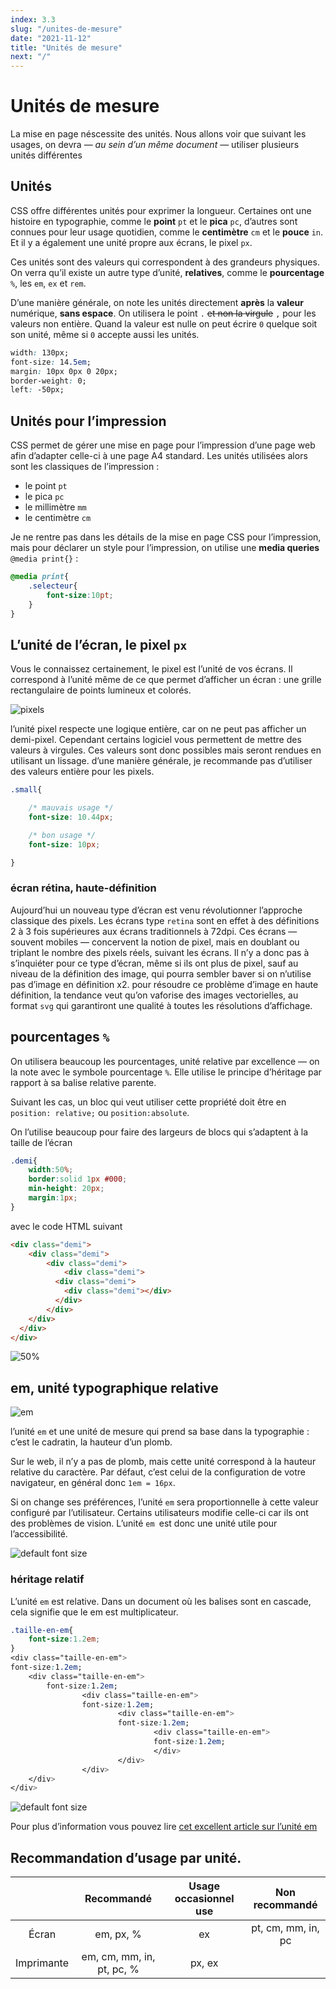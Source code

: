 ```yaml
---
index: 3.3
slug: "/unites-de-mesure"
date: "2021-11-12"
title: "Unités de mesure"
next: "/"
---
```


# Unités de mesure

La mise en page néscessite des unités. Nous allons voir que suivant les usages, on devra — *au sein d’un même document* — utiliser plusieurs unités différentes

## Unités

CSS offre différentes unités pour exprimer la longueur. Certaines ont une histoire en typographie, comme le **point** `pt` et le **pica** `pc`, d’autres sont connues pour leur usage quotidien, comme le **centimètre** `cm` et le **pouce** `in`. Et il y a également une unité propre aux écrans, le pixel `px`.

Ces unités sont des valeurs qui correspondent à des grandeurs physiques. On verra qu’il existe un autre type d’unité, **relatives**, comme le **pourcentage** `%`, les `em`, `ex` et `rem`.

D’une manière générale, on note les unités directement **après** la **valeur** numérique, **sans espace**. On utilisera le point `.` ~~et non la virgule~~ `,` pour les valeurs non entière. Quand la valeur est nulle on peut écrire `0` quelque soit son unité, même si `0` accepte aussi les unités.

```css
width: 130px;
font-size: 14.5em;
margin: 10px 0px 0 20px;
border-weight: 0;
left: -50px;
```

## Unités pour l’impression

CSS permet de gérer une mise en page pour l’impression d’une page web afin d’adapter celle-ci à une page A4 standard. Les unités utilisées alors sont les classiques de l’impression :

- le point `pt`
- le pica `pc`
- le millimètre `mm`
- le centimètre `cm`

Je ne rentre pas dans les détails de la mise en page CSS pour l’impression, mais pour déclarer un style pour l’impression, on utilise une **media queries** `@media print{}` :

```css
@media print{
	.selecteur{
		font-size:10pt;
	}
}
```

## L’unité de l’écran, le pixel `px`

Vous le connaissez certainement, le pixel est l’unité de vos écrans. Il correspond à l’unité même de ce que permet d’afficher un écran : une grille rectangulaire de points lumineux et colorés.

![pixels](images/pixels.jpg)

l’unité pixel respecte une logique entière, car on ne peut pas afficher un demi-pixel. Cependant certains logiciel vous permettent de mettre des valeurs à virgules. Ces valeurs sont donc possibles mais seront rendues en utilisant un lissage. d’une manière générale, je recommande pas d’utiliser des valeurs entière pour les pixels.

```css
.small{

	/* mauvais usage */
	font-size: 10.44px;

	/* bon usage */
	font-size: 10px;

}
```

### écran rétina, haute-définition

Aujourd’hui un nouveau type d’écran est venu révolutionner l’approche classique des pixels. Les écrans type `retina` sont en effet à des définitions 2 à 3 fois supérieures aux écrans traditionnels à 72dpi. Ces écrans — souvent mobiles — concervent la notion de pixel, mais en doublant ou triplant le nombre des pixels réels, suivant les écrans. Il n’y a donc pas à s’inquiéter pour ce type d’écran, même si ils ont plus de pixel, sauf au niveau de la définition des image, qui pourra sembler baver si on n’utilise pas d’image en définition x2. pour résoudre ce problème d’image en haute définition, la tendance veut qu’on vaforise des images vectorielles, au format `svg` qui garantiront une qualité à toutes les résolutions d’affichage.

## pourcentages `%`

On utilisera beaucoup les pourcentages, unité relative par excellence — on la note avec le symbole pourcentage `%`. Elle utilise le principe d’héritage par rapport à sa balise relative parente.

Suivant les cas, un bloc qui veut utiliser cette propriété doit être en `position: relative;` ou `position:absolute`.

On l’utilise beaucoup pour faire des largeurs de blocs qui s’adaptent à la taille de l’écran

```css
.demi{
    width:50%;
    border:solid 1px #000;
    min-height: 20px;
    margin:1px;
}
```

avec le code HTML suivant

```html
<div class="demi">
	<div class="demi">
		<div class="demi">
			<div class="demi">
	      <div class="demi">
	        <div class="demi"></div>
	      </div>
	    </div>
    </div>
  </div>
</div>
```

![50%](images/50percent.png)

## em, unité typographique relative

![em](images/em-wikipedia.png)

l’unité `em` et une unité de mesure qui prend sa base dans la typographie : c’est le cadratin, la hauteur d’un plomb.

Sur le web, il n’y a pas de plomb, mais cette unité correspond à la hauteur relative du caractère. Par défaut, c’est celui de la configuration de votre navigateur, en général donc `1em = 16px`.

Si on change ses préférences, l’unité `em` sera proportionnelle à cette valeur configuré par l’utilisateur. Certains utilisateurs modifie celle-ci car ils ont des problèmes de vision. L’unité `em `est donc une unité utile pour l’accessibilité.

![default font size](images/default-font-size.png)

### héritage relatif

L’unité `em` est relative. Dans un document où les balises sont en cascade, cela signifie que le em est multiplicateur.

```css
.taille-en-em{
	font-size:1.2em;
}
<div class="taille-en-em">
font-size:1.2em;
	<div class="taille-en-em">
        font-size:1.2em;
	            <div class="taille-en-em">
	            font-size:1.2em;
		                <div class="taille-en-em">
		                font-size:1.2em;
			                    <div class="taille-en-em">
			                    font-size:1.2em;
                                </div>
                        </div>
                </div>
	</div>
</div>
```

![default font size](images/em-cascade.png)

Pour plus d’information vous pouvez lire [cet excellent article sur l’unité em](http://www.alsacreations.com/article/lire/563-gerer-la-taille-du-texte-avec-les-em.html)

## Recommandation d’usage par unité.

|            |        Recommandé         | Usage occasionnel use |   Non recommandé   |
| :--------: | :-----------------------: | :-------------------: | :----------------: |
|   Écran    |         em, px, %         |          ex           | pt, cm, mm, in, pc |
| Imprimante | em, cm, mm, in, pt, pc, % |        px, ex         |                    |

